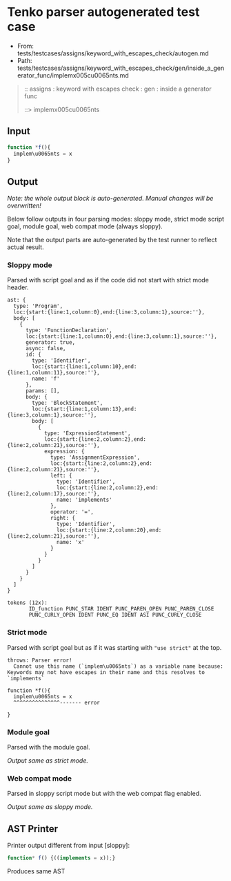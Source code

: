 # Tenko parser autogenerated test case

- From: tests/testcases/assigns/keyword_with_escapes_check/autogen.md
- Path: tests/testcases/assigns/keyword_with_escapes_check/gen/inside_a_generator_func/implemx005cu0065nts.md

> :: assigns : keyword with escapes check : gen : inside a generator func
>
> ::> implemx005cu0065nts

## Input


`````js
function *f(){
  implem\u0065nts = x
}
`````

## Output

_Note: the whole output block is auto-generated. Manual changes will be overwritten!_

Below follow outputs in four parsing modes: sloppy mode, strict mode script goal, module goal, web compat mode (always sloppy).

Note that the output parts are auto-generated by the test runner to reflect actual result.

### Sloppy mode

Parsed with script goal and as if the code did not start with strict mode header.

`````
ast: {
  type: 'Program',
  loc:{start:{line:1,column:0},end:{line:3,column:1},source:''},
  body: [
    {
      type: 'FunctionDeclaration',
      loc:{start:{line:1,column:0},end:{line:3,column:1},source:''},
      generator: true,
      async: false,
      id: {
        type: 'Identifier',
        loc:{start:{line:1,column:10},end:{line:1,column:11},source:''},
        name: 'f'
      },
      params: [],
      body: {
        type: 'BlockStatement',
        loc:{start:{line:1,column:13},end:{line:3,column:1},source:''},
        body: [
          {
            type: 'ExpressionStatement',
            loc:{start:{line:2,column:2},end:{line:2,column:21},source:''},
            expression: {
              type: 'AssignmentExpression',
              loc:{start:{line:2,column:2},end:{line:2,column:21},source:''},
              left: {
                type: 'Identifier',
                loc:{start:{line:2,column:2},end:{line:2,column:17},source:''},
                name: 'implements'
              },
              operator: '=',
              right: {
                type: 'Identifier',
                loc:{start:{line:2,column:20},end:{line:2,column:21},source:''},
                name: 'x'
              }
            }
          }
        ]
      }
    }
  ]
}

tokens (12x):
       ID_function PUNC_STAR IDENT PUNC_PAREN_OPEN PUNC_PAREN_CLOSE
       PUNC_CURLY_OPEN IDENT PUNC_EQ IDENT ASI PUNC_CURLY_CLOSE
`````

### Strict mode

Parsed with script goal but as if it was starting with `"use strict"` at the top.

`````
throws: Parser error!
  Cannot use this name (`implem\u0065nts`) as a variable name because: Keywords may not have escapes in their name and this resolves to `implements`

function *f(){
  implem\u0065nts = x
  ^^^^^^^^^^^^^^^------- error

}
`````


### Module goal

Parsed with the module goal.

_Output same as strict mode._

### Web compat mode

Parsed in sloppy script mode but with the web compat flag enabled.

_Output same as sloppy mode._

## AST Printer

Printer output different from input [sloppy]:

````js
function* f() {((implements = x));}
````

Produces same AST
